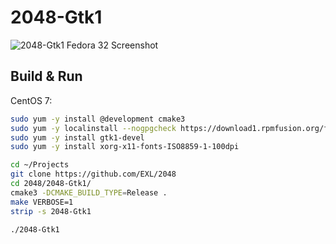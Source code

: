 2048-Gtk1
=========

![2048-Gtk1 Fedora 32 Screenshot](../images/2048-Gtk1-Screenshot.png)

## Build & Run

CentOS 7:

```sh
sudo yum -y install @development cmake3
sudo yum -y localinstall --nogpgcheck https://download1.rpmfusion.org/free/el/rpmfusion-free-release-7.noarch.rpm https://download1.rpmfusion.org/nonfree/el/rpmfusion-nonfree-release-7.noarch.rpm
sudo yum -y install gtk1-devel
sudo yum -y install xorg-x11-fonts-ISO8859-1-100dpi

cd ~/Projects
git clone https://github.com/EXL/2048
cd 2048/2048-Gtk1/
cmake3 -DCMAKE_BUILD_TYPE=Release .
make VERBOSE=1
strip -s 2048-Gtk1

./2048-Gtk1
```
